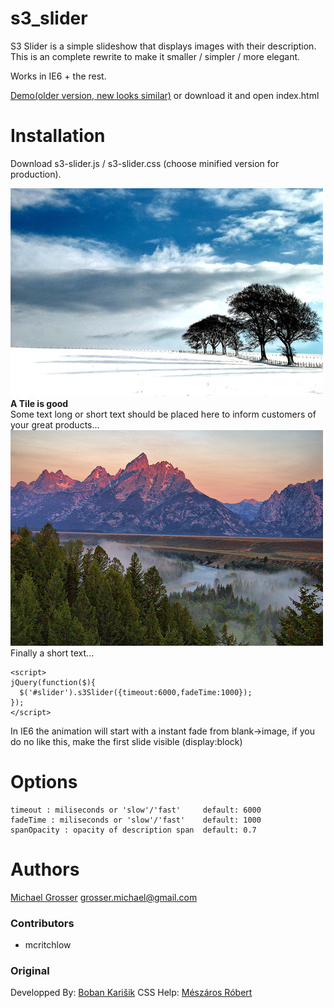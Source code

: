 s3_slider
========
S3 Slider is a simple slideshow that displays images with their description.
This is an complete rewrite to make it smaller / simpler / more elegant.

Works in IE6 + the rest.

[Demo(older version, new looks similar)](http://www.serie3.info/s3slider/demonstration.html) or download it and open index.html

Installation
============
Download s3-slider.js / s3-slider.css (choose minified version for production).
    <div id="slider">
      <div class="slide">
        <img src="demo/1.jpg"/>
        <span> <b>A Tile is good</b><br/>Some text long or short text should be placed here to inform customers of your great products...</span>
      </div>
      <div class="slide">
        <img src="demo/4.jpg"/>
        <span> Finally a short text...</span>
      </div>
    </div>

    <script>
    jQuery(function($){
      $('#slider').s3Slider({timeout:6000,fadeTime:1000});
    });
    </script>

In IE6 the animation will start with a instant fade from blank->image, if you do no like this,
make the first slide visible (display:block)

Options
=======
    timeout : miliseconds or 'slow'/'fast'     default: 6000
    fadeTime : miliseconds or 'slow'/'fast'    default: 1000
    spanOpacity : opacity of description span  default: 0.7

Authors
=======
[Michael Grosser](http://pragmatig.wordpress.com)
grosser.michael@gmail.com

### Contributors
 - mcritchlow

### Original
Developped By: [Boban Karišik](http://www.serie3.info/)
CSS Help: [Mészáros Róbert](http://www.perspectived.com/)

